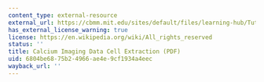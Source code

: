 ```yaml
---
content_type: external-resource
external_url: https://cbmm.mit.edu/sites/default/files/learning-hub/Tutorial_CNMFe.pdf
has_external_license_warning: true
license: https://en.wikipedia.org/wiki/All_rights_reserved
status: ''
title: Calcium Imaging Data Cell Extraction (PDF)
uid: 6804be68-75b2-4966-ae4e-9cf1934a4eec
wayback_url: ''
---
```

